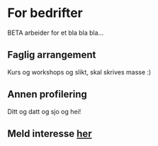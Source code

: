 # For bedrifter

BETA arbeider for et bla bla bla...

## Faglig arrangement

Kurs og workshops og slikt, skal skrives masse :)

## Annen profilering

Ditt og datt og sjo og hei!

## Meld interesse [her](https://duckduckgo.com "A search engine!")
